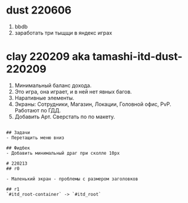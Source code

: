 # dust 220606

1. bbdb
2. заработать три тыщщи в яндекс играх

# clay 220209 aka tamashi-itd-dust-220209
1. Минимальный баланс дохода.
2. Это игра, она играет, и в ней нет явных багов.
3. Наративные элементы.
4. Экраны: Сотрудники, Магазин, Локации, Головной офис, PvP. Работают по ГДД.
5. Добавить Арт. Сверстать по по макету.

```

## Задачи
- Перетащить меню вниз

## Фидбек
- Добавить минимальный драг при сколле 10px

# 220213
## r0

- Маленький экран - проблемы с размером заголовков

## r1
`#itd_root-container` -> `#itd_root`
```
